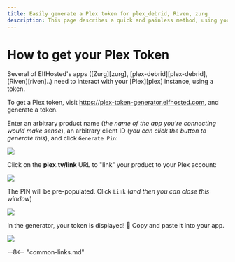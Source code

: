 ```yaml
---
title: Easily generate a Plex token for plex_debrid, Riven, zurg
description: This page describes a quick and painless method, using your web browser, to retrieve a Plex token for use with plex_debrid, Zurg, or Riven, in Elfhosted
---
```

# How to get your Plex Token

Several of ElfHosted's apps ([Zurg][zurg], [plex-debrid][plex-debrid], [Riven][riven]..) need to interact with your [Plex][plex] instance, using a token.

To get a Plex token, visit https://plex-token-generator.elfhosted.com, and generate a token.

Enter an arbitrary product name (*the name of the app you're connecting would make sense*), an arbitrary client ID (*you can click the button to generate this*), and click `Generate Pin`:

![](/images/plex-token-generator-1.png)

Click on the **plex.tv/link** URL to "link" your product to your Plex account:

![](/images/plex-token-generator-2.png)

The PIN will be pre-populated. Click `Link` (*and then you can close this window*)

![](/images/plex-token-generator-3.png)

In the generator, your token is displayed! :partying_face: Copy and paste it into your app.

![](/images/plex-token-generator-4.png)

--8<-- "common-links.md"